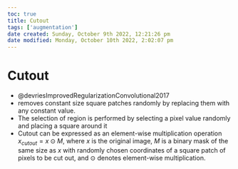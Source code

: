 ```yaml
---
toc: true
title: Cutout
tags: ['augmentation']
date created: Sunday, October 9th 2022, 12:21:26 pm
date modified: Monday, October 10th 2022, 2:02:07 pm
---
```


# Cutout
- @devriesImprovedRegularizationConvolutional2017
- removes constant size square patches randomly by replacing them with any constant value.
- The selection of region is performed by selecting a pixel value randomly and placing a square around it
- Cutout can be expressed as an element-wise multiplication operation $x_{cutout} = x \odot M$, where $x$ is the original image, $M$ is a binary mask of the same size as $x$ with randomly chosen coordinates of a square patch of pixels to be cut out, and $\odot$ denotes element-wise multiplication.



